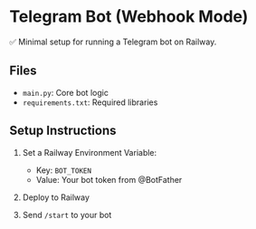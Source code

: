 # Telegram Bot (Webhook Mode)

✅ Minimal setup for running a Telegram bot on Railway.

## Files
- `main.py`: Core bot logic
- `requirements.txt`: Required libraries

## Setup Instructions

1. Set a Railway Environment Variable:
   - Key: `BOT_TOKEN`
   - Value: Your bot token from @BotFather

2. Deploy to Railway
3. Send `/start` to your bot
